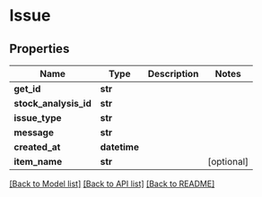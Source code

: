 # Issue


## Properties
Name | Type | Description | Notes
------------ | ------------- | ------------- | -------------
**get_id** | **str** |  | 
**stock_analysis_id** | **str** |  | 
**issue_type** | **str** |  | 
**message** | **str** |  | 
**created_at** | **datetime** |  | 
**item_name** | **str** |  | [optional] 

[[Back to Model list]](../README.md#documentation-for-models) [[Back to API list]](../README.md#documentation-for-api-endpoints) [[Back to README]](../README.md)


